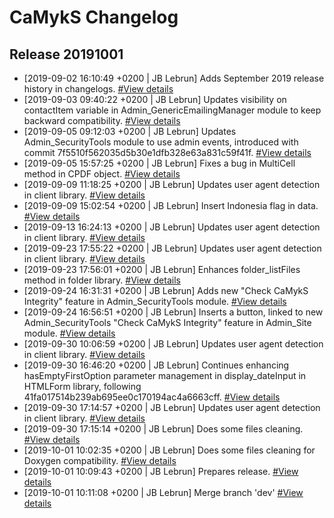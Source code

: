 # CaMykS Changelog
## Release 20191001

* [2019-09-02 16:10:49 +0200 | JB Lebrun] Adds September 2019 release history in changelogs. [#View details](https://github.com/Dj1b/CaMykS/commit/c7cf0ddebf96053375778fdfc7ce995a7021e790)
* [2019-09-03 09:40:22 +0200 | JB Lebrun] Updates visibility on contactItem variable in Admin_GenericEmailingManager module to keep backward compatibility. [#View details](https://github.com/Dj1b/CaMykS/commit/e7a8a6fde50e87478bbd2c5d8329caf96a09d56e)
* [2019-09-05 09:12:03 +0200 | JB Lebrun] Updates Admin_SecurityTools module to use admin events, introduced with commit 7f5510f562035d5b30e1dfb328e63a831c59f41f. [#View details](https://github.com/Dj1b/CaMykS/commit/c346e9a328a9a8c25768a6131dc8913d94165b5f)
* [2019-09-05 15:57:25 +0200 | JB Lebrun] Fixes a bug in MultiCell method in CPDF object. [#View details](https://github.com/Dj1b/CaMykS/commit/4ab8752cfb6247658ce5977baafa45352f5ea1e0)
* [2019-09-09 11:18:25 +0200 | JB Lebrun] Updates user agent detection in client library. [#View details](https://github.com/Dj1b/CaMykS/commit/93fae5400bfd12b47749a075921815e6de9dfa96)
* [2019-09-09 15:02:54 +0200 | JB Lebrun] Insert Indonesia flag in data. [#View details](https://github.com/Dj1b/CaMykS/commit/12ff2b157973f943160df405257e703b9abc5fdb)
* [2019-09-13 16:24:13 +0200 | JB Lebrun] Updates user agent detection in client library. [#View details](https://github.com/Dj1b/CaMykS/commit/b70f206aeea55ac2f7103d309d5e84fbfe69c434)
* [2019-09-23 17:55:22 +0200 | JB Lebrun] Updates user agent detection in client library. [#View details](https://github.com/Dj1b/CaMykS/commit/a895fcc3103b94daab506e2d0029fc2a31deef66)
* [2019-09-23 17:56:01 +0200 | JB Lebrun] Enhances folder_listFiles method in folder library. [#View details](https://github.com/Dj1b/CaMykS/commit/d82dff70432c4ede20443f24c5492f9568250fdf)
* [2019-09-24 16:31:31 +0200 | JB Lebrun] Adds new "Check CaMykS  Integrity" feature in Admin_SecurityTools module. [#View details](https://github.com/Dj1b/CaMykS/commit/db320022a3f56e58a3a5f3db167fec3b05d1b64b)
* [2019-09-24 16:56:51 +0200 | JB Lebrun] Inserts a button, linked to new Admin_SecurityTools "Check CaMykS Integrity" feature in Admin_Site module. [#View details](https://github.com/Dj1b/CaMykS/commit/f40bc6eef557d482a635268ac7849bdd53436202)
* [2019-09-30 10:06:59 +0200 | JB Lebrun] Updates user agent detection in client library. [#View details](https://github.com/Dj1b/CaMykS/commit/b07f56277a47e53e37dbf4aa8cead46527b98953)
* [2019-09-30 16:46:20 +0200 | JB Lebrun] Continues enhancing hasEmptyFirstOption parameter management in display_dateInput in HTMLForm library, following 41fa017514b239ab695ee0c170194ac4a6663cff. [#View details](https://github.com/Dj1b/CaMykS/commit/965d4582d836bcb96266e6fb789bae7e76515ce5)
* [2019-09-30 17:14:57 +0200 | JB Lebrun] Updates user agent detection in client library. [#View details](https://github.com/Dj1b/CaMykS/commit/600005963900bb325f691f548c6a1b5a0baddc97)
* [2019-09-30 17:15:14 +0200 | JB Lebrun] Does some files cleaning. [#View details](https://github.com/Dj1b/CaMykS/commit/9782375fca426078b6f26a8360c0767805959c14)
* [2019-10-01 10:02:35 +0200 | JB Lebrun] Does some files cleaning for Doxygen compatibility. [#View details](https://github.com/Dj1b/CaMykS/commit/0be21bc431e6c7185c643144827cf681cb1dd697)
* [2019-10-01 10:09:43 +0200 | JB Lebrun] Prepares release. [#View details](https://github.com/Dj1b/CaMykS/commit/878cd59b0fa8b55e985f69910e00c4d6603346cb)
* [2019-10-01 10:11:08 +0200 | JB Lebrun] Merge branch 'dev' [#View details](https://github.com/Dj1b/CaMykS/commit/af316a54186e84596f477998243fff320e1c933f)
